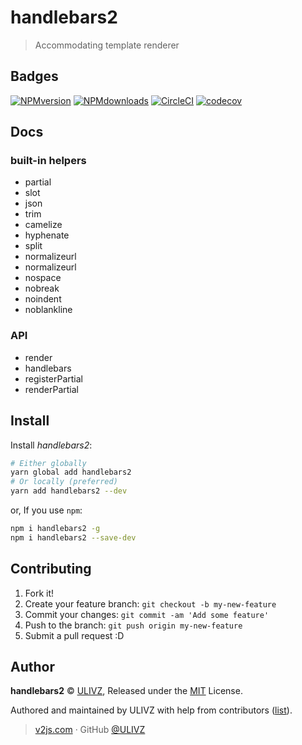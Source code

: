 # handlebars2
> Accommodating template renderer

## Badges

[![NPMversion](https://img.shields.io/npm/v/handlebars2.svg?style=flat)](https://npmjs.com/package/handlebars2) [![NPMdownloads](https://img.shields.io/npm/dm/handlebars2.svg?style=flat)](https://npmjs.com/package/handlebars2) [![CircleCI](https://circleci.com/gh/ulivz/handlebars2/tree/master.svg?style=shield)](https://circleci.com/gh/ulivz/handlebars2/tree/master) [![codecov](https://codecov.io/gh/ulivz/handlebars2/branch/master/graph/badge.svg)](https://codecov.io/gh/ulivz/handlebars2)

## Docs

### built-in helpers

- partial
- slot
- json
- trim
- camelize
- hyphenate
- split
- normalizeurl
- normalizeurl
- nospace
- nobreak
- noindent
- noblankline

### API

- render
- handlebars
- registerPartial
- renderPartial

## Install

Install _handlebars2_:

```bash
# Either globally
yarn global add handlebars2
# Or locally (preferred)
yarn add handlebars2 --dev
```

or, If you use `npm`:

```bash
npm i handlebars2 -g
npm i handlebars2 --save-dev
```

## Contributing

1. Fork it!
2. Create your feature branch: `git checkout -b my-new-feature`
3. Commit your changes: `git commit -am 'Add some feature'`
4. Push to the branch: `git push origin my-new-feature`
5. Submit a pull request :D

## Author

**handlebars2** © [ULIVZ](https://github.com/ulivz), Released under the [MIT](./LICENSE) License.

Authored and maintained by ULIVZ with help from contributors ([list](https://github.com/ulivz/handlebars2/contributors)).

> [v2js.com](http://v2js.com) · GitHub [@ULIVZ](https://github.com/ulivz)
